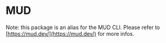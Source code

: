 # MUD

Note: this package is an alias for the MUD CLI. Please refer to [https://mud.dev/](https://mud.dev/) for more infos.
